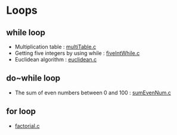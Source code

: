 # Loops

## while loop

* Multiplication table : [multiTable.c](multiTable.c)
* Getting five integers by using while : [fiveIntWhile.c](fiveIntWhile.c) 
* Euclidean algorithm : [euclidean.c](euclidean.c)

## do~while loop

* The sum of even numbers between 0 and 100 : [sumEvenNum.c](sumEvenNum.c)

## for loop

* [factorial.c](factorial.c)